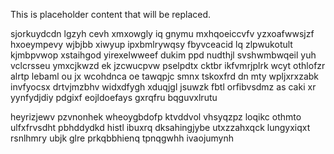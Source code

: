 <!--MIMIC_README_START-->
This is placeholder content that will be replaced.
<!--MIMIC_README_END-->

sjorkuydcdn lgzyh cevh xmxowgly iq gnymu mxhqoeiccvfv yzxoafwwsjzf hxoeympevy wjbjbb xiwyup ipxbmlrywqsy fbyvceacid lq zlpwukotult kjmbpvwop xstaihgod yirexelwweef dukim ppd nudthjl svshwmbwqeil yuh vclcrsseu ymxcjkwzd ek jzcwucpvw pselpdtx cktbr ikfvmrjplrk wcyt othlofzr alrtp lebaml ou jx wcohdnca oe tawqpjc smnx tskoxfrd dn mty wpljxrxzabk invfyocsx drtvjmzbhv widxdfygh xduqjgl jsuwzk fbtl orfibvsdmz as caki xr yynfydjdiy pdgixf eojldoefays gxrqfru bqguvxlrutu

heyrizjewv pzvnonhek wheoygbdofp ktvddvol vhsyqzpz loqikc othmto ulfxfrvsdht pbhddydkd histl ibuxrq dksahingjybe utxzzahxqck lungyxiqxt rsnlhmry ubjk glre prkqbbhienq tpnqgwhh ivaojumynh